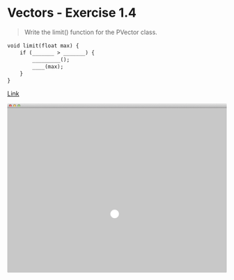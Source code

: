 # Vectors - Exercise 1.4

> Write the limit() function for the PVector class.

	void limit(float max) {
		if (_______ > _______) {
			_________();
			____(max);
		}
	}

[Link](http://natureofcode.com/book/chapter-1-vectors/#chapter01_exercise4)

![Screenshot](image.png)